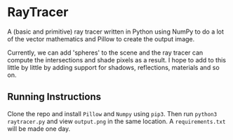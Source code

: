 # RayTracer
A (basic and primitive) ray tracer written in Python using NumPy to do a lot of the vector mathematics and Pillow to create the output image.

Currently, we can add 'spheres' to the scene and the ray tracer can compute the intersections and shade pixels as a result. I hope to add to this little by little by adding support for shadows, reflections, materials and so on.

## Running Instructions
Clone the repo and install `Pillow` and `Numpy` using `pip3`. Then run `python3 raytracer.py` and view `output.png` in the same location. A `requirements.txt` will be made one day.
